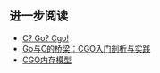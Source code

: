 ## 进一步阅读

* [C? Go? Cgo!](https://go.dev/blog/cgo)
* [Go与C的桥梁：CGO入门剖析与实践](https://mp.weixin.qq.com/s/AMv5IVBPU2lAY_qUwskk4g)
* [CGO内存模型](https://chai2010.cn/advanced-go-programming-book/ch2-cgo/ch2-07-memory.html)